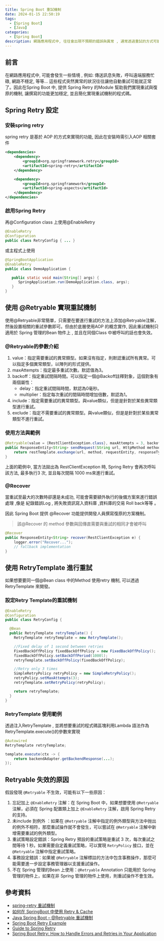 ```yaml
---
title: Spring Boot 重試機制
date: 2024-01-15 22:50:19
tags:
  - [Spring Boot]
  - [Java]
categories:
  - [Spring Boot]
description: 網路應用程式中, 往往會出現不預期的錯誤與異常 , 通常透過重試的方式可能就解決了. 因此Java Spring Boot 提供 Spring Retry Module 讓開發人員輕鬆實現重試機制,藉此簡化開發過程。本文將介紹 Spring Retry 的使用方法 ,注意事項以及範例。
---
```

## 前言

在網路應用程式中,  可能會發生一些情境 , 例如: 傳送訊息失敗，呼叫遠端服務忙碌, 網路不穩定, 等等...  這些程式突然異常的狀況往往讓他自動重試可能就正常了。因此在Spring Boot 中, 提供 Spring Retry 的Module 幫助我們實現重試與復原的機制, 讓撰寫的功能更加穩定, 並且簡化實現重試機制的程式碼。

## Spring Retry 設定

### 安裝spring retry 

spring retry 是基於 AOP 的方式來實現的功能, 因此在安裝時需引入AOP 相關套件

```xml
<dependencies>
    <dependency>
        <groupId>org.springframework.retry</groupId>
        <artifactId>spring-retry</artifactId>
    </dependency>

    <dependency>
        <groupId>org.springframework</groupId>
        <artifactId>spring-aspects</artifactId>
    </dependency>
</dependencies>
```

### 啟用Spring Retry

再@Configuration class 上使用@EnableRetry 

```java
@EnableRetry
@Configuration
public class RetryConfig { ... }
```

或主程式上使用

```java
@SpringBootApplication
@EnableRetry
public class DemoApplication {

   public static void main(String[] args) {
      SpringApplication.run(DemoApplication.class, args);
   }
}
```



## 使用 @Retryable 實現重試機制

使用@Retryable非常簡單，只需要在要進行重試的方法上添加@Retryable注解，然後設置相關的重試參數即可。但由於底層使用AOP 的概念實作, 因此重試機制只適用於 Spring 管理的Bean 物件上 , 並且在同個Class 中被呼叫的話也會失效。

### @Retryable的參數介紹

1. value：指定需要重試的異常類型。如果沒有指定，則默認重試所有異常。可以指定多個異常類型，以陣列的形式提供。
2. maxAttempts：指定最多重試次數。默認值為3。
3. backoff：指定重試間隔時間。可以指定一個@Backoff註釋對象，這個對象有兩個屬性：
   - delay：指定重試間隔時間，默認為0毫秒。
   - multiplier：指定每次重試的間隔時間增加倍數，默認為1。
4. include：指定需要重試的異常類型。與value類似，但是是針對於某些異常類型進行重試。
5. exclude：指定不需要重試的異常類型。與value類似，但是是針對於某些異常類型不進行重試。

### 使用方法與範例

```java
@Retryable(value = {RestClientException.class}, maxAttempts = 3, backoff = @Backoff(delay = 1000))
public ResponseEntity<String> sendRequest(String url, HttpMethod method, HttpEntity<?> requestEntity, Class<String> responseType) throws RestClientException {
    return restTemplate.exchange(url, method, requestEntity, responseType);
}
```

上面的範例中, 當方法拋出為 RestClientException 時, Spring Retry 會再次呼叫該方法, 最多執行3 次, 並且每次間隔 1000 ms來進行重試。

### @Recover

當重試至最大的次數時卻還是未成功, 可能會需要額外執行的後備方案來進行錯誤處理 ,像是 紀錄錯誤Log , 將失敗資訊寫入資料庫 ,資料庫的交易 Roll back等等 。

因此 Spring Boot 提供 @Recover 功能提供開發人員撰寫復原的方案機制。

> 該@Recover 的 method 參數與回傳直需要與重試的相同才會被呼叫 

```java
@Recover
public ResponseEntity<String> recover(RestClientException e) {
	logger.error("Recover...");
    // fallback implementation
}
```



## 使用 RetryTemplate 進行重試

如果想要要同一個@Bean class 中的Method 使用retry 機制, 可以透過 RetryTemplate 來開發。

### 設定Retry Template的重試機制

```java
@EnableRetry
@Configuration
public class RetryConfig {

  @Bean
  public RetryTemplate retryTemplate() {
    RetryTemplate retryTemplate = new RetryTemplate();

    //Fixed delay of 1 second between retries
    FixedBackOffPolicy fixedBackOffPolicy = new FixedBackOffPolicy();
    fixedBackOffPolicy.setBackOffPeriod(1000l);
    retryTemplate.setBackOffPolicy(fixedBackOffPolicy);

    //Retry only 3 times
    SimpleRetryPolicy retryPolicy = new SimpleRetryPolicy();
    retryPolicy.setMaxAttempts(3);
    retryTemplate.setRetryPolicy(retryPolicy);

    return retryTemplate;
  }
}
```

### RetryTemplate  使用範例

透過注入RetryTemplate , 並將想要重試的程式碼區塊利用Lambda 語法作為RetryTemplate.execute()的參數來實現

```java
@Autowired
RetryTemplate retryTemplate;

template.execute(ctx -> {
    return backendAdapter.getBackendResponse(...);
});
```


## Retryable 失效的原因
假設發現 `@Retryable` 不生效，可能有以下一些原因：

1. 忘記加上 `@EnableRetry` 注解：在 Spring Boot 中，如果想要使用 `@Retryable` 注解，必須在 Spring 配置類上加上 `@EnableRetry` 注解，啟用 Spring Retry 的支持。
2. 未include 到例外 ：如果在 `@Retryable` 注解中指定的例外類型與方法中抛出的例外不相符，那麼重試操作就不會發生，可以嘗試在 `@Retryable` 注解中新增需要重試的例外類型。
3. 重試策略設定錯誤：Spring Retry 預設的重試策略是重試 3 次，每次重試之間等待 1 秒。如果需要自定義重試策略，可以實現 `RetryPolicy` 接口，並在 `@Retryable` 注解中指定重試策略。
4. 事務設定錯誤：如果被 `@Retryable` 注解標註的方法中包含事務操作，那麼可能需要進一步設定事務管理器以支援重試操作。
5. 不在 Spring 管理的Bean 上使用：`@Retryable` Annotation 只能用於 Spring 管理的物件上，如果在非 Spring 管理的物件上使用，則重試操作不會生效。

## 參考資料
- [spring-retry 重試機制](https://www.tpisoftware.com/tpu/articleDetails/1407)
- [如何在 SpringBoot 中使用 Retry & Cache](https://ithelp.ithome.com.tw/articles/10191550)
- [Java Spring Boot – @Retryable 重試機制](https://carger.tips/java-spring-boot-retryable-%E9%87%8D%E8%A9%A6%E6%A9%9F%E5%88%B6)
- [Spring Boot Retry Example](https://howtodoinjava.com/spring-boot2/spring-retry-module/)
- [Guide to Spring Retry](https://www.baeldung.com/spring-retry)
- [Spring Boot Retry: How to Handle Errors and Retries in Your Application](https://bootcamptoprod.com/spring-boot-retry/)
